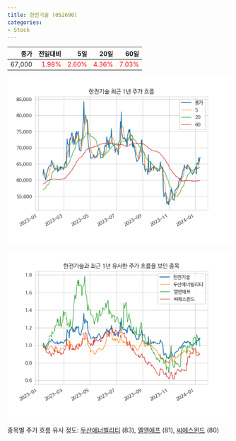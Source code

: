 ```yaml
---
title: 한전기술 (052690)
categories:
- Stock
---
```


|종가|전일대비|5일|20일|60일|
|---:|-------:|--:|---:|---:|
|67,000|<span style="color: red">1.98%</span>|<span style="color: red">2.60%</span>|<span style="color: red">4.36%</span>|<span style="color: red">7.03%</span>|


<!-- more -->

![052690](/assets/images/stock/052690.png)

![052690](/assets/images/stock/052690_sim.png)

종목별 주가 흐름 유사 정도:
[두산에너빌리티](/stock/034020/) (83),
[엘앤에프](/stock/066970/) (81),
[씨에스윈드](/stock/112610/) (80)
